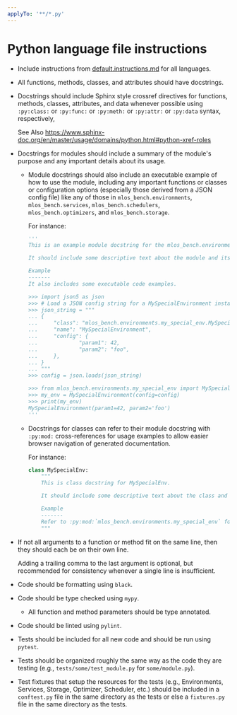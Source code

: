 ```yaml
---
applyTo: '**/*.py'
---
```


# Python language file instructions

- Include instructions from [default.instructions.md](default.instructions.md) for all languages.

- All functions, methods, classes, and attributes should have docstrings.

- Docstrings should include Sphinx style crossref directives for functions, methods, classes, attributes, and data whenever possible using `:py:class:` or `:py:func:` or `:py:meth:` or `:py:attr:` or `:py:data` syntax, respectively,

  See Also <https://www.sphinx-doc.org/en/master/usage/domains/python.html#python-xref-roles>

- Docstrings for modules should include a summary of the module's purpose and any important details about its usage.

  - Module docstrings should also include an executable example of how to use the module, including any important functions or classes or configuration options (especially those derived from a JSON config file) like any of those in `mlos_bench.environments`, `mlos_bench.services`, `mlos_bench.schedulers`, `mlos_bench.optimizers`, and `mlos_bench.storage`.

    For instance:

    ```python
    '''
    This is an example module docstring for the mlos_bench.environments.my_special_env module.

    It should include some descriptive text about the module and its purpose.

    Example
    -------
    It also includes some executable code examples.

    >>> import json5 as json
    >>> # Load a JSON config string for a MySpecialEnvironment instance.
    >>> json_string = """
    ... {
    ...     "class": "mlos_bench.environments.my_special_env.MySpecialEnvironment",
    ...     "name": "MySpecialEnvironment",
    ...     "config": {
    ...             "param1": 42,
    ...             "param2": "foo",
    ...     },
    ... }
    ... """
    >>> config = json.loads(json_string)

    >>> from mlos_bench.environments.my_special_env import MySpecialEnvironment
    >>> my_env = MySpecialEnvironment(config=config)
    >>> print(my_env)
    MySpecialEnvironment(param1=42, param2='foo')
    '''
    ```

  - Docstrings for classes can refer to their module docstring with `:py:mod:` cross-references for usage examples to allow easier browser navigation of generated documentation.

    For instance:

    ```python
    class MySpecialEnv:
        """
        This is class docstring for MySpecialEnv.

        It should include some descriptive text about the class and its purpose.

        Example
        -------
        Refer to :py:mod:`mlos_bench.environments.my_special_env` for usage examples.
        """
    ```

- If not all arguments to a function or method fit on the same line, then they should each be on their own line.

  Adding a trailing comma to the last argument is optional, but recommended for consistency whenever a single line is insufficient.

- Code should be formatting using `black`.

- Code should be type checked using `mypy`.

  - All function and method parameters should be type annotated.

- Code should be linted using `pylint`.

- Tests should be included for all new code and should be run using `pytest`.

- Tests should be organized roughly the same way as the code they are testing (e.g., `tests/some/test_module.py` for `some/module.py`).

- Test fixtures that setup the resources for the tests (e.g., Environments, Services, Storage, Optimizer, Scheduler, etc.) should be included in a `conftest.py` file in the same directory as the tests or else a `fixtures.py` file in the same directory as the tests.
